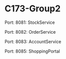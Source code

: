 # C173-Group2

Port: 8081: StockService

Port: 8082: OrderService

Port: 8083: AccountService

Port: 8085: ShoppingPortal
